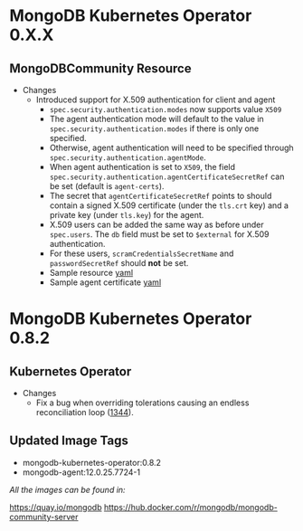 # MongoDB Kubernetes Operator 0.X.X

## MongoDBCommunity Resource

- Changes
  - Introduced support for X.509 authentication for client and agent
    - `spec.security.authentication.modes` now supports value `X509`
    - The agent authentication mode will default to the value in `spec.security.authentication.modes` if there is only one specified. 
    - Otherwise, agent authentication will need to be specified through `spec.security.authentication.agentMode`.
    - When agent authentication is set to `X509`, the field `spec.security.authentication.agentCertificateSecretRef` can be set (default is `agent-certs`).
    - The secret that `agentCertificateSecretRef` points to should contain a signed X.509 certificate (under the `tls.crt` key) and a private key (under `tls.key`) for the agent.
    - X.509 users can be added the same way as before under `spec.users`. The `db` field must be set to `$external` for X.509 authentication.
    - For these users, `scramCredentialsSecretName` and `passwordSecretRef` should **not** be set.
    - Sample resource [yaml](config/samples/mongodb.com_v1_mongodbcommunity_x509.yaml)
    - Sample agent certificate [yaml](config/samples/external_access/agent-certificate.yaml)

# MongoDB Kubernetes Operator 0.8.2

## Kubernetes Operator

- Changes
  - Fix a bug when overriding tolerations causing an endless reconciliation loop ([1344](https://github.com/mongodb/mongodb-kubernetes-operator/issues/1344)).

## Updated Image Tags

- mongodb-kubernetes-operator:0.8.2
- mongodb-agent:12.0.25.7724-1

_All the images can be found in:_

https://quay.io/mongodb
https://hub.docker.com/r/mongodb/mongodb-community-server

